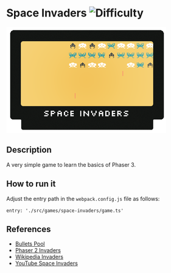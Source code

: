 # Space Invaders ![Difficulty](https://img.shields.io/badge/Difficulty-Intermediate-blue.svg)

![Space Invaders](assets/github/spaceInvaders.png)

## Description

A very simple game to learn the basics of Phaser 3.

## How to run it

Adjust the entry path in the `webpack.config.js` file as follows:
```
entry: './src/games/space-invaders/game.ts'
```

## References

* [Bullets Pool](https://labs.phaser.io/edit.html?src=src\pools\bullets.js)
* [Phaser 2 Invaders](https://phaser.io/examples/v2/games/invaders)
* [Wikipedia Invaders](https://de.wikipedia.org/wiki/Space_Invaders)
* [YouTube Space Invaders](https://www.youtube.com/watch?v=kR2fjwr-TzA)
